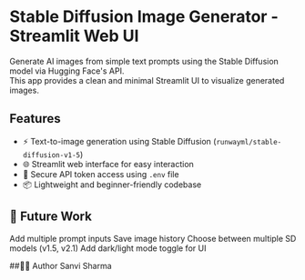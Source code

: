 # Stable Diffusion Image Generator - Streamlit Web UI

Generate AI images from simple text prompts using the Stable Diffusion model via Hugging Face's API.  
This app provides a clean and minimal Streamlit UI to visualize generated images.

## Features
- ⚡️ Text-to-image generation using Stable Diffusion (`runwayml/stable-diffusion-v1-5`)
- 🌐 Streamlit web interface for easy interaction
- 🔐 Secure API token access using `.env` file
- 📦 Lightweight and beginner-friendly codebase


## 🧪 Future Work
Add multiple prompt inputs
Save image history
Choose between multiple SD models (v1.5, v2.1)
Add dark/light mode toggle for UI


##👨‍💻 Author
Sanvi Sharma


